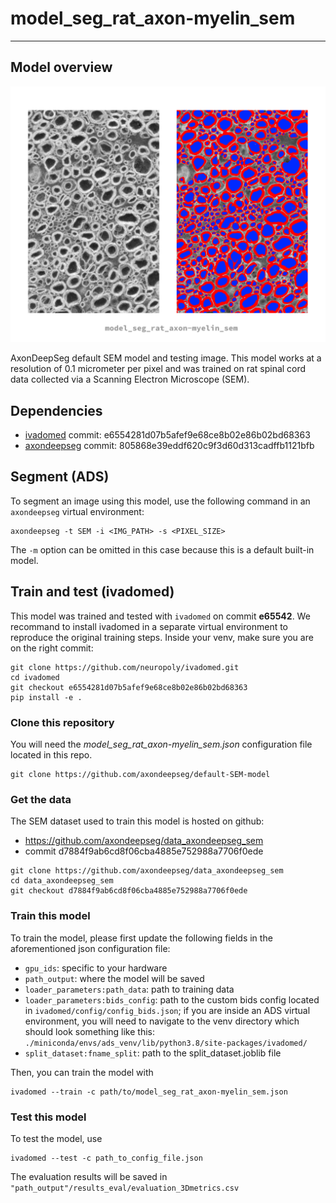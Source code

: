 # model_seg_rat_axon-myelin_sem
---

## Model overview
![image of segmentation obtained from this model](sem_model_preview.png)

AxonDeepSeg default SEM model and testing image. This model works at a resolution of 0.1 micrometer per pixel and was trained on rat spinal cord data collected via a Scanning Electron Microscope (SEM).

## Dependencies
- [ivadomed](https://ivadomed.org/) commit: e6554281d07b5afef9e68ce8b02e86b02bd68363
- [axondeepseg](https://axondeepseg.readthedocs.io/en/latest/) commit: 805868e39eddf620c9f3d60d313cadffb1121bfb

## Segment (ADS)
To segment an image using this model, use the following command in an `axondeepseg` virtual environment:
```
axondeepseg -t SEM -i <IMG_PATH> -s <PIXEL_SIZE>
```
The `-m` option can be omitted in this case because this is a default built-in model.

## Train and test (ivadomed)
This model was trained and tested with `ivadomed` on commit **e65542**. We recommand to install ivadomed in a separate virtual environment to reproduce the original training steps. Inside your venv, make sure you are on the right commit:
```
git clone https://github.com/neuropoly/ivadomed.git
cd ivadomed
git checkout e6554281d07b5afef9e68ce8b02e86b02bd68363
pip install -e .
```

### Clone this repository
You will need the *model_seg_rat_axon-myelin_sem.json* configuration file located in this repo.
```
git clone https://github.com/axondeepseg/default-SEM-model
```

### Get the data
The SEM dataset used to train this model is hosted on github:
- https://github.com/axondeepseg/data_axondeepseg_sem
- commit d7884f9ab6cd8f06cba4885e752988a7706f0ede

```
git clone https://github.com/axondeepseg/data_axondeepseg_sem
cd data_axondeepseg_sem
git checkout d7884f9ab6cd8f06cba4885e752988a7706f0ede
```

### Train this model
To train the model, please first update the following fields in the aforementioned json configuration file:
- `gpu_ids`: specific to your hardware
- `path_output`: where the model will be saved
- `loader_parameters:path_data`: path to training data
- `loader_parameters:bids_config`: path to the custom bids config located in `ivadomed/config/config_bids.json`; if you are inside an ADS virtual environment, you will need to navigate to the venv directory which should look something like this: `./miniconda/envs/ads_venv/lib/python3.8/site-packages/ivadomed/`
- `split_dataset:fname_split`: path to the split_dataset.joblib file

Then, you can train the model with
```
ivadomed --train -c path/to/model_seg_rat_axon-myelin_sem.json
```

### Test this model
To test the model, use
```
ivadomed --test -c path_to_config_file.json
```
The evaluation results will be saved in `"path_output"/results_eval/evaluation_3Dmetrics.csv`
